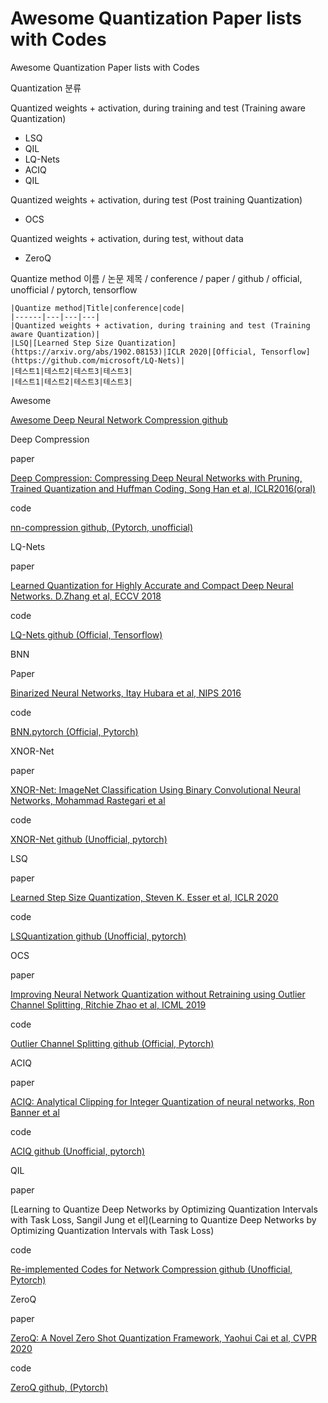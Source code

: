 # Awesome Quantization Paper lists with Codes
Awesome Quantization Paper lists with Codes

 

Quantization 분류

Quantized weights + activation, during training and test (Training aware Quantization)

- LSQ
- QIL
- LQ-Nets
- ACIQ
- QIL

Quantized weights + activation, during test (Post training Quantization)

- OCS

Quantized weights + activation, during test, without data

- ZeroQ



Quantize method 이름 / 논문 제목 / conference / paper / github / official, unofficial / pytorch, tensorflow

```
|Quantize method|Title|conference|code|
|------|---|---|---|
|Quantized weights + activation, during training and test (Training aware Quantization)|
|LSQ|[Learned Step Size Quantization](https://arxiv.org/abs/1902.08153)|ICLR 2020|[Official, Tensorflow](https://github.com/microsoft/LQ-Nets)|
|테스트1|테스트2|테스트3|테스트3|
|테스트1|테스트2|테스트3|테스트3|
```



Awesome

[Awesome Deep Neural Network Compression github](https://github.com/csyhhu/Awesome-Deep-Neural-Network-Compression)



Deep Compression

paper

[Deep Compression: Compressing Deep Neural Networks with Pruning, Trained Quantization and Huffman Coding, Song Han et al, ICLR2016(oral)](https://arxiv.org/abs/1510.00149)

code

[nn-compression github, (Pytorch, unofficial)](https://github.com/synxlin/nn-compression)







LQ-Nets

paper

[Learned Quantization for Highly Accurate and Compact Deep Neural Networks. D.Zhang et al, ECCV 2018](https://arxiv.org/pdf/1807.10029.pdf)

code

[LQ-Nets github (Official, Tensorflow)](https://github.com/microsoft/LQ-Nets)





BNN

Paper

[Binarized Neural Networks, Itay Hubara et al, NIPS 2016](https://papers.nips.cc/paper/6573-binarized-neural-networks)

code

[BNN.pytorch (Official, Pytorch)](https://github.com/itayhubara/BinaryNet.pytorch)





XNOR-Net

paper

[XNOR-Net: ImageNet Classification Using Binary Convolutional Neural Networks, Mohammad Rastegari et al](https://arxiv.org/abs/1603.05279)

code

[XNOR-Net github (Unofficial, pytorch)](https://github.com/jiecaoyu/XNOR-Net-PyTorch)



LSQ

paper

[Learned Step Size Quantization, Steven K. Esser et al, ICLR 2020](https://arxiv.org/abs/1902.08153)

code

[LSQuantization github (Unofficial, pytorch)](https://github.com/hustzxd/LSQuantization)



OCS

paper

[Improving Neural Network Quantization without Retraining using Outlier Channel Splitting, Ritchie Zhao et al, ICML 2019](https://arxiv.org/abs/1901.09504)

code

[Outlier Channel Splitting github (Official, Pytorch)](https://github.com/cornell-zhang/dnn-quant-ocs)





ACIQ

paper

[ACIQ: Analytical Clipping for Integer Quantization of neural networks, Ron Banner et al](https://openreview.net/forum?id=B1x33sC9KQ)

code

[ACIQ github (Unofficial, pytorch)](https://github.com/submission2019/cnn-quantization)



QIL

paper

[Learning to Quantize Deep Networks by Optimizing Quantization Intervals with Task Loss, Sangil Jung et el](Learning to Quantize Deep Networks by Optimizing Quantization Intervals with Task Loss)

code

[Re-implemented Codes for Network Compression github (Unofficial, Pytorch)](https://github.com/csyhhu/Awesome-Deep-Neural-Network-Compression/tree/master/Codes)



ZeroQ

paper

[ZeroQ: A Novel Zero Shot Quantization Framework, Yaohui Cai et al, CVPR 2020](https://arxiv.org/abs/2001.00281)

code

[ZeroQ github, (Pytorch)](https://github.com/amirgholami/ZeroQ)